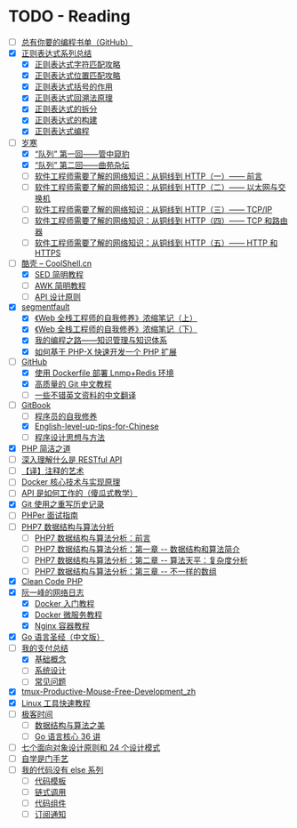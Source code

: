 # TODO - Reading

- [ ] [总有你要的编程书单（GitHub）](http://blog.didiaoyuan.com/2017/04/18/%E6%80%BB%E6%9C%89%E4%BD%A0%E8%A6%81%E7%9A%84%E7%BC%96%E7%A8%8B%E4%B9%A6%E5%8D%95%EF%BC%88GitHub-%EF%BC%89/)
- [X] [正则表达式系列总结](https://zhuanlan.zhihu.com/p/27653434)
    - [X] [正则表达式字符匹配攻略](https://zhuanlan.zhihu.com/p/27338649)
    - [X] [正则表达式位置匹配攻略](https://zhuanlan.zhihu.com/p/27309508)
    - [X] [正则表达式括号的作用](https://zhuanlan.zhihu.com/p/27355118)
    - [X] [正则表达式回溯法原理](https://zhuanlan.zhihu.com/p/27417442)
    - [X] [正则表达式的拆分](https://zhuanlan.zhihu.com/p/27526085)
    - [X] [正则表达式的构建](https://zhuanlan.zhihu.com/p/27552390)
    - [X] [正则表达式编程](https://zhuanlan.zhihu.com/p/27571489)
- [ ] [岁寒](https://lvwenhan.com/)
    - [X] [“队列” 第一回——管中窥豹](https://lvwenhan.com/laravel-advanced/479.html)
    - [X] [“队列” 第二回——曲苑杂坛](https://lvwenhan.com/laravel-advanced/480.html)
    - [ ] [软件工程师需要了解的网络知识：从铜线到 HTTP（一）—— 前言](https://lvwenhan.com/%E6%93%8D%E4%BD%9C%E7%B3%BB%E7%BB%9F/485.html)
    - [ ] [软件工程师需要了解的网络知识：从铜线到 HTTP（二）—— 以太网与交换机](https://lvwenhan.com/%E6%93%8D%E4%BD%9C%E7%B3%BB%E7%BB%9F/486.html)
    - [ ] [软件工程师需要了解的网络知识：从铜线到 HTTP（三）—— TCP/IP](https://lvwenhan.com/%E6%93%8D%E4%BD%9C%E7%B3%BB%E7%BB%9F/487.html)
    - [ ] [软件工程师需要了解的网络知识：从铜线到 HTTP（四）—— TCP 和路由器](https://lvwenhan.com/%E6%93%8D%E4%BD%9C%E7%B3%BB%E7%BB%9F/488.html)
    - [ ] [软件工程师需要了解的网络知识：从铜线到 HTTP（五）—— HTTP 和 HTTPS](https://lvwenhan.com/%E6%93%8D%E4%BD%9C%E7%B3%BB%E7%BB%9F/489.html)
- [ ] [酷壳 – CoolShell.cn](http://coolshell.cn/)
    - [X] [SED 简明教程](http://coolshell.cn/articles/9104.html)
    - [ ] [AWK 简明教程](http://coolshell.cn/articles/9070.html)
    - [ ] [API 设计原则](http://coolshell.cn/articles/18024.html)
- [X] [segmentfault](https://segmentfault.com)
    - [X] [《Web 全栈工程师的自我修养》浓缩笔记（上） ](https://segmentfault.com/a/1190000008921805)
    - [X] [《Web 全栈工程师的自我修养》浓缩笔记（下） ](https://segmentfault.com/a/1190000010128001)
    - [X] [我的编程之路——知识管理与知识体系](https://segmentfault.com/a/1190000004612590)
    - [X] [如何基于 PHP-X 快速开发一个 PHP 扩展](https://segmentfault.com/a/1190000011111074)
- [ ] [GitHub](https://github.com)
    - [X] [使用 Dockerfile 部署 Lnmp+Redis 环境](https://github.com/voocel/docker-lnmp)
    - [X] [高质量的 Git 中文教程](https://github.com/geeeeeeeeek/git-recipes/wiki)
    - [ ] [一些不错英文资料的中文翻译](https://github.com/oldratlee/translations)
- [ ] [GitBook](https://www.gitbook.com)
    - [ ] [程序员的自我修养](https://leohxj.gitbooks.io/a-programmer-prepares/)
    - [X] [English-level-up-tips-for-Chinese](https://byoungd.gitbooks.io/english-level-up-tips-for-chinese/content/)
    - [ ] [程序设计思想与方法](https://wizardforcel.gitbooks.io/sjtu-cs902-courseware/content/)
- [X] [PHP 简洁之道](http://www.hellonine.top/index.php/archives/70/)
- [ ] [深入理解什么是 RESTful API](http://www.ruanyifeng.com/blog/2014/05/restful_api.html)
- [ ] [【译】注释的艺术](https://elevenbeans.github.io/2017/11/24/art-of-comments/)
- [ ] [Docker 核心技术与实现原理](https://draveness.me/docker)
- [ ] [API 是如何工作的（傻瓜式教学）](https://zhuanlan.zhihu.com/p/31294362)
- [X] [Git 使用之重写历史记录](https://blog.ymfe.org/Git%20%E4%BD%BF%E7%94%A8%E4%B9%8B%E9%87%8D%E5%86%99%E5%8E%86%E5%8F%B2%E8%AE%B0%E5%BD%95/)
- [ ] [PHPer 面试指南](https://todayqq.gitbooks.io/phper/content/)
- [ ] [PHP7 数据结构与算法分析](http://www.ituring.com.cn/space/274337)
    - [ ] [PHP7 数据结构与算法分析：前言](http://www.ituring.com.cn/article/498160)
    - [ ] [PHP7 数据结构与算法分析：第一章 -- 数据结构和算法简介](http://www.ituring.com.cn/article/498164)
    - [ ] [PHP7 数据结构与算法分析：第二章 -- 算法天平：复杂度分析](http://www.ituring.com.cn/article/498336)
    - [ ] [PHP7 数据结构与算法分析：第三章 -- 不一样的数组](http://www.ituring.com.cn/article/498486)
- [X] [Clean Code PHP](https://github.com/php-cpm/clean-code-php)
- [X] [阮一峰的网络日志](http://www.ruanyifeng.com/blog/)
    - [X] [Docker 入门教程](http://www.ruanyifeng.com/blog/2018/02/docker-tutorial.html)
    - [X] [Docker 微服务教程](http://www.ruanyifeng.com/blog/2018/02/docker-wordpress-tutorial.html)
    - [X] [Nginx 容器教程](http://www.ruanyifeng.com/blog/2018/02/nginx-docker.html)
- [X] [Go 语言圣经（中文版）](https://love2.io/@meiritugua/doc/gopl-zh/preface.md)
- [ ] [我的支付总结](http://www.cnblogs.com/zhenbianshu/)
    - [X] [基础概念](https://www.cnblogs.com/zhenbianshu/p/6648165.html)
    - [ ] [系统设计](http://www.cnblogs.com/zhenbianshu/p/6664379.html)
    - [ ] [常见问题](http://www.cnblogs.com/zhenbianshu/p/6664416.html)
- [X] [tmux-Productive-Mouse-Free-Development_zh](https://aquaregia.gitbooks.io/tmux-productive-mouse-free-development_zh/content/)
- [X] [Linux 工具快速教程](https://linuxtools-rst.readthedocs.io/zh_CN/latest/index.html)
- [ ] [极客时间](https://time.geekbang.org/)
    - [ ] [数据结构与算法之美](https://time.geekbang.org/column/intro/126)
    - [ ] [Go 语言核心 36 讲](https://time.geekbang.org/column/112)
- [ ] [七个面向对象设计原则和 24 个设计模式](https://blog.csdn.net/lovelion/article/details/17517213)
- [ ] [自学是门手艺](https://github.com/selfteaching/the-craft-of-selfteaching)
- [ ] [我的代码没有 else 系列](https://github.com/TIGERB/easy-tips/tree/master/go/src/patterns)
    - [ ] [代码模板](https://github.com/TIGERB/easy-tips/tree/master/go/src/patterns/template)
    - [ ] [链式调用](https://github.com/TIGERB/easy-tips/tree/master/go/src/patterns/responsibility)
    - [ ] [代码组件](https://github.com/TIGERB/easy-tips/tree/master/go/src/patterns/composite)
    - [ ] [订阅通知](https://github.com/TIGERB/easy-tips/tree/master/go/src/patterns/observer)
